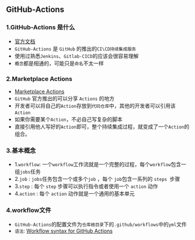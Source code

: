 ## GitHub-Actions

### 1.GitHub-Actions 是什么
- [官方文档](https://docs.github.com/cn/actions)
- `GitHub-Actions` 是 `GitHub` 的推出的`CI\CD持续集成服务`
- 使用过熟悉`Jenkins`、`Gitlab-CICD`的应该会很容易理解
- `概念`都是相通的，可能只是`命名`不太一样

### 2.Marketplace Actions
- [Marketplace Actions](https://github.com/marketplace?type=actions)
- `GitHub` 官方推出的可以分享 `Actions` 的地方
- 开发者可以将自己的`Action`存放到`代码仓库`中，其他的开发者可以引用该`Action`
- 如果你需要某个`Action`，不必自己写复杂的脚本
- 直接引用他人写好的`Action`即可，整个持续集成过程，就变成了一个`Action`的组合。
  

### 3.基本概念
- 1.`workflow`: 一个`workflow`工作流就是一个完整的过程，每个`workflow`包含一组`jobs`任务
- 2.`job` : `jobs`任务包含一个或多个`job` ，每个 `job`包含一系列的 `steps `步骤
- 3.`step` : 每个 `step` 步骤可以执行指令或者使用一个 `action` 动作
- 4.`action` : 每个 `action` 动作就是一个通用的基本单元

### 4.workflow文件
- `GitHub-Actions`的配置文件为`仓库根目录`下的`.github/workflows`中的`yml`文件
- `语法`: [Workflow syntax for GitHub Actions](https://docs.github.com/en/actions/learn-github-actions/workflow-syntax-for-github-actions)
